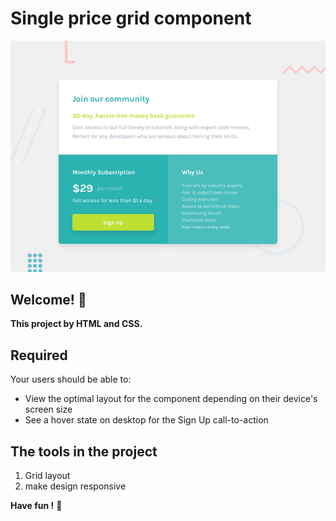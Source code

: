 # Single price grid component

![Design preview for the Single price grid component coding challenge](./design/desktop-preview.jpg)

## Welcome! 👋

**This project by HTML and CSS.**

## Required

Your users should be able to:

- View the optimal layout for the component depending on their device's screen size
- See a hover state on desktop for the Sign Up call-to-action

## The tools in the project

1. Grid layout
2. make design responsive

**Have fun !** 🚀
